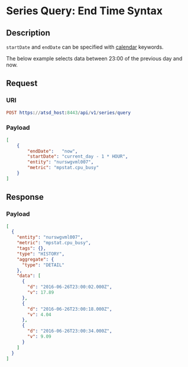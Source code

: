 # Series Query: End Time Syntax

## Description

`startDate` and `endDate` can be specified with [calendar](../../../../shared/calendar.md) keywords.

The below example selects data between 23:00 of the previous day and now.

## Request

### URI

```elm
POST https://atsd_host:8443/api/v1/series/query
```

### Payload

```json
[
    {
        "endDate":   "now",
        "startDate": "current_day - 1 * HOUR",
        "entity": "nurswgvml007",
        "metric": "mpstat.cpu_busy"
    }
]
```

## Response

### Payload

```json
[
  {
    "entity": "nurswgvml007",
    "metric": "mpstat.cpu_busy",
    "tags": {},
    "type": "HISTORY",
    "aggregate": {
      "type": "DETAIL"
    },
    "data": [
      {
        "d": "2016-06-26T23:00:02.000Z",
        "v": 17.89
      },
      {
        "d": "2016-06-26T23:00:18.000Z",
        "v": 4.04
      },
      {
        "d": "2016-06-26T23:00:34.000Z",
        "v": 9.09
      }
    ]
  }
]
```
